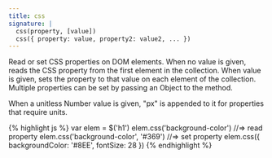 ```yaml
---
title: css
signature: |
  css(property, [value])
  css({ property: value, property2: value2, ... })
---
```


Read or set CSS properties on DOM elements. When no value is given, reads the CSS
property from the first element in the collection. When value is given, sets the
property to that value on each element of the collection. Multiple properties
can be set by passing an Object to the method.

When a unitless Number value is given, "px" is appended to it for properties
that require units.

{% highlight js %}
var elem = $('h1')
elem.css('background-color')          //=> read property
elem.css('background-color', '#369')  //=> set property
elem.css({ backgroundColor: '#8EE', fontSize: 28 })
{% endhighlight %}
